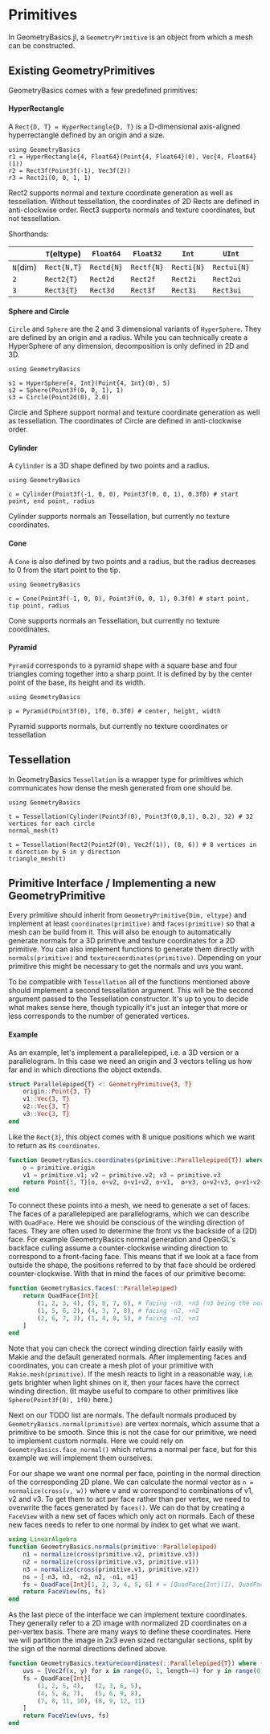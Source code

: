 # Primitives

In GeometryBasics.jl, a `GeometryPrimitive` is an object from which a mesh can
be constructed.

## Existing GeometryPrimitives

GeometryBasics comes with a few predefined primitives:

#### HyperRectangle

A `Rect{D, T} = HyperRectangle{D, T}` is a D-dimensional axis-aligned
hyperrectangle defined by an origin and a size.

```@repl rects
using GeometryBasics
r1 = HyperRectangle{4, Float64}(Point{4, Float64}(0), Vec{4, Float64}(1))
r2 = Rect3f(Point3f(-1), Vec3f(2))
r3 = Rect2i(0, 0, 1, 1)
```

Rect2 supports normal and texture coordinate generation as well as tessellation.
Without tessellation, the coordinates of 2D Rects are defined in anti-clockwise order.
Rect3 supports normals and texture coordinates, but not tessellation.

Shorthands:

|        |`T`(eltype) |`Float64` |`Float32` |`Int`     |`UInt`    |
|--------|------------|----------|----------|----------|----------|
|`N`(dim)|`Rect{N,T}` |`Rectd{N}`|`Rectf{N}`|`Recti{N}`|`Rectui{N}`|
|`2`     |`Rect2{T}`  |`Rect2d`  |`Rect2f`  |`Rect2i`  |`Rect2ui` |
|`3`     |`Rect3{T}`  |`Rect3d`  |`Rect3f`  |`Rect3i`  |`Rect3ui` |

#### Sphere and Circle

`Circle` and `Sphere` are the 2 and 3 dimensional variants of `HyperSphere`.
They are defined by an origin and a radius.
While you can technically create a HyperSphere of any dimension, decomposition
is only defined in 2D and 3D.

```@setup hypersphere
using GeometryBasics
```
```@repl hypersphere
s1 = HyperSphere{4, Int}(Point{4, Int}(0), 5)
s2 = Sphere(Point3f(0, 0, 1), 1)
s3 = Circle(Point2d(0), 2.0)
```

Circle and Sphere support normal and texture coordinate generation as well as tessellation.
The coordinates of Circle are defined in anti-clockwise order.

#### Cylinder

A `Cylinder` is a 3D shape defined by two points and a radius.

```@setup cylinder
using GeometryBasics
```
```@repl cylinder
c = Cylinder(Point3f(-1, 0, 0), Point3f(0, 0, 1), 0.3f0) # start point, end point, radius
```

Cylinder supports normals an Tessellation, but currently no texture coordinates.

#### Cone

A `Cone` is also defined by two points and a radius, but the radius decreases to 0 from the start point to the tip.

```@setup cone
using GeometryBasics
```
```@repl cone
c = Cone(Point3f(-1, 0, 0), Point3f(0, 0, 1), 0.3f0) # start point, tip point, radius
```

Cone supports normals an Tessellation, but currently no texture coordinates.

#### Pyramid

`Pyramid` corresponds to a pyramid shape with a square base and four triangles
coming together into a sharp point.
It is defined by by the center point of the base, its height and its width.

```@setup pyramid
using GeometryBasics
```
```@repl pyramid
p = Pyramid(Point3f(0), 1f0, 0.3f0) # center, height, width
```

Pyramid supports normals, but currently no texture coordinates or tessellation

## Tessellation

In GeometryBasics `Tessellation` is a wrapper type for primitives which communicates
how dense the mesh generated from one should be.

```@setup tessellation
using GeometryBasics
```
```@repl tessellation
t = Tessellation(Cylinder(Point3f(0), Point3f(0,0,1), 0.2), 32) # 32 vertices for each circle
normal_mesh(t)

t = Tessellation(Rect2(Point2f(0), Vec2f(1)), (8, 6)) # 8 vertices in x direction by 6 in y direction
triangle_mesh(t)
```

## Primitive Interface / Implementing a new GeometryPrimitive

Every primitive should inherit from `GeometryPrimitive{Dim, eltype}` and implement at least `coordinates(primitive)` and `faces(primitive)` so that a mesh can be build from it.
This will also be enough to automatically generate normals for a 3D primitive and texture coordinates for a 2D primitive.
You can also implement functions to generate them directly with `normals(primitive)` and `texturecoordinates(primitive)`.
Depending on your primitive this might be necessary to get the normals and uvs you want.

To be compatible with `Tessellation` all of the functions mentioned above should implement a second tessellation argument.
This will be the second argument passed to the Tessellation constructor.
It's up to you to decide what makes sense here, though typically it's just an integer that more or less corresponds to the number of generated vertices.

#### Example

As an example, let's implement a parallelepiped, i.e. a 3D version or a parallelogram.
In this case we need an origin and 3 vectors telling us how far and in which directions the object extends.

```julia
struct Parallelepiped{T} <: GeometryPrimitive{3, T}
    origin::Point{3, T}
    v1::Vec{3, T}
    v2::Vec{3, T}
    v3::Vec{3, T}
end
```

Like the `Rect{3}`, this object comes with 8 unique positions which we want to return as its `coordinates`.

```julia
function GeometryBasics.coordinates(primitive::Parallelepiped{T}) where {T}
    o = primitive.origin
    v1 = primitive.v1; v2 = primitive.v2; v3 = primitive.v3
    return Point{3, T}[o, o+v2, o+v1+v2, o+v1,  o+v3, o+v2+v3, o+v1+v2+v3, o+v1+v3]
end
```

To connect these points into a mesh, we need to generate a set of faces.
The faces of a parallelepiped are parallelograms, which we can describe with `QuadFace`.
Here we should be conscious of the winding direction of faces.
They are often used to determine the front vs the backside of a (2D) face.
For example GeometryBasics normal generation and OpenGL's backface culling assume a counter-clockwise winding direction to correspond to a front-facing face.
This means that if we look at a face from outside the shape, the positions referred to by that face should be ordered counter-clockwise.
With that in mind the faces of our primitive become:

```julia
function GeometryBasics.faces(::Parallelepiped)
    return QuadFace{Int}[
        (1, 2, 3, 4), (5, 8, 7, 6), # facing -n3, +n3 (n3 being the normal of v1 x v2)
        (1, 5, 6, 2), (4, 3, 7, 8), # facing -n2, +n2
        (2, 6, 7, 3), (1, 4, 8, 5), # facing -n1, +n1
    ]
end
```

Note that you can check the correct winding direction fairly easily with Makie and the default generated normals.
After implementing faces and coordinates, you can create a mesh plot of your primitive with `Makie.mesh(primitive)`.
If the mesh reacts to light in a reasonable way, i.e. gets brighter when light shines on it, then your faces have the correct winding direction.
(It maybe useful to compare to other primitives like `Sphere(Point3f(0), 1f0)` here.)

Next on our TODO list are normals.
The default normals produced by `GeometryBasics.normal(primitive)` are vertex normals, which assume that a primitive to be smooth.
Since this is not the case for our primitive, we need to implement custom normals.
Here we could rely on `GeometryBasics.face_normal()` which returns a normal per face, but for this example we will implement them ourselves.

For our shape we want one normal per face, pointing in the normal direction of the corresponding 2D plane.
We can calculate the normal vector as `n = normalize(cross(v, w))` where v and w correspond to combinations of v1, v2 and v3.
To get them to act per face rather than per vertex, we need to overwrite the faces generated by `faces()`.
We can do that by creating a `FaceView` with a new set of faces which only act on normals.
Each of these new faces needs to refer to one normal by index to get what we want.

```julia
using LinearAlgebra
function GeometryBasics.normals(primitive::Parallelepiped)
    n1 = normalize(cross(primitive.v2, primitive.v3))
    n2 = normalize(cross(primitive.v3, primitive.v1))
    n3 = normalize(cross(primitive.v1, primitive.v2))
    ns = [-n3, n3, -n2, n2, -n1, n1]
    fs = QuadFace{Int}[1, 2, 3, 4, 5, 6] # = [QuadFace{Int}(1), QuadFace{Int}(2), ...]
    return FaceView(ns, fs)
end
```

As the last piece of the interface we can implement texture coordinates.
They generally refer to a 2D image with normalized 2D coordinates on a per-vertex basis.
There are many ways to define these coordinates.
Here we will partition the image in 2x3 even sized rectangular sections, split by the sign of the normal directions defined above.

```julia
function GeometryBasics.texturecoordinates(::Parallelepiped{T}) where {T}
    uvs = [Vec2f(x, y) for x in range(0, 1, length=4) for y in range(0, 1, 3)]
    fs = QuadFace{Int}[
        (1, 2, 5, 4),   (2, 3, 6, 5),
        (4, 5, 8, 7),   (5, 6, 9, 8),
        (7, 8, 11, 10), (8, 9, 12, 11)
    ]
    return FaceView(uvs, fs)
end
```
